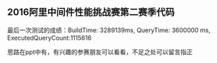 ## 2016阿里中间件性能挑战赛第二赛季代码

最后一次测试的成绩：BuildTime: 3289139ms, QueryTime: 3600000 ms, ExecutedQueryCount:1115616

思路在ppt中有，有兴趣的参赛朋友可以看看，不足之处可以留言指正